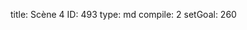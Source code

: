 title:          Scène 4
ID:             493
type:           md
compile:        2
setGoal:        260


